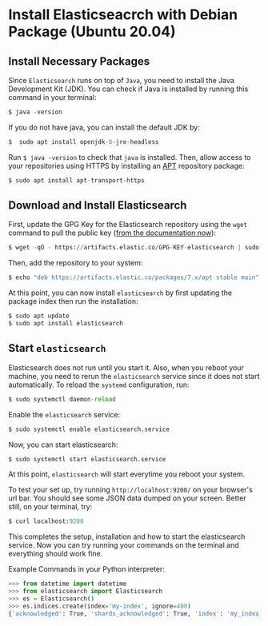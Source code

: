 # Install Elasticseacrch with Debian Package (Ubuntu 20.04)

## Install Necessary Packages

Since `Elasticsearch` runs on top of `Java`, you need to install the Java Development Kit (JDK). You can check if Java is installed by running this command in your terminal:

```python
$ java -version
```

If you do not have java, you can install the default JDK by:

```python
$  sudo apt install openjdk-8-jre-headless 
```

Run `$ java -version` to check that `java` is installed. Then, allow access to your repositories using HTTPS by installing an [APT](https://en.wikipedia.org/wiki/APT_(software)) repository package:

```python
$ sudo apt install apt-transport-https
```

## Download and Install Elasticsearch

First, update the GPG Key for the Elasticsearch repository using the `wget` command to pull the public key ([from the documentation now](https://www.elastic.co/guide/en/elasticsearch/reference/current/deb.html)):

```python
$ wget -qO - https://artifacts.elastic.co/GPG-KEY-elasticsearch | sudo apt-key add -
```

Then, add the repository to your system:
```python
$ echo "deb https://artifacts.elastic.co/packages/7.x/apt stable main" | sudo tee -a /etc/apt/sources.list.d/elastic-7.x.list
```

At this point, you can now install `elasticsearch` by first updating the package index then run the installation:

```python
$ sudo apt update
$ sudo apt install elasticsearch
```

## Start `elasticsearch`

Elasticsearch does not run until you start it. Also, when you reboot your machine, you need to rerun the `elasticsearch` service since it does not start automatically. To reload the `systemd` configuration, run:

```python
$ sudo systemctl daemon-reload
```

Enable the `elasticsearch` service:

```python
$ sudo systemctl enable elasticsearch.service
```

Now, you can start elasticsearch:

```python
$ sudo systemctl start elasticsearch.service
```

At this point, `elasticsearch` will start everytime you reboot your system. 

To test your set up, try running `http://localhost:9200/` on your browser's url bar. You should see some JSON data dumped on your screen. Better still, on your terminal, try:

```python
$ curl localhost:9200
```

This completes the setup, installation and how to start the elasticsearch service. Now you can try running your commands on the terminal and everything should work fine.

Example Commands in your Python interpreter:

```python
>>> from datetime import datetime
>>> from elasticsearch import Elasticsearch
>>> es = Elasticsearch()
>>> es.indices.create(index='my-index', ignore=400)
{'acknowledged': True, 'shards_acknowledged': True, 'index': 'my_index'}
```